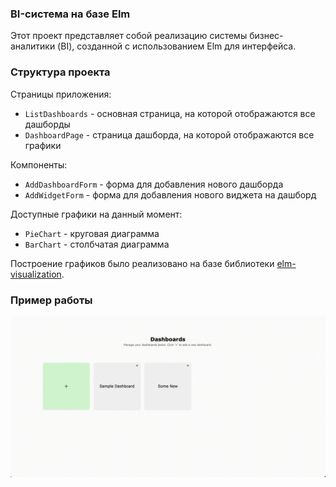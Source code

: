### BI-система на базе Elm
Этот проект представляет собой реализацию системы бизнес-аналитики (BI), созданной с использованием Elm для интерфейса.

### Структура проекта
Страницы приложения:
- `ListDashboards` - основная страница, на которой отображаются все дашборды
- `DashboardPage` - страница дашборда, на которой отображаются все графики

Компоненты:
- `AddDashboardForm` - форма для добавления нового дашборда
- `AddWidgetForm` - форма для добавления нового виджета на дашборд

Доступные графики на данный момент:

- `PieChart` - круговая диаграмма
- `BarChart` - столбчатая диаграмма


Построение графиков было реализовано на базе библиотеки [elm-visualization](https://package.elm-lang.org/packages/gampleman/elm-visualization/latest/).

### Пример работы

<p align="center">
  <img src="./data/guide.gif" alt="guide"/>
</p>

